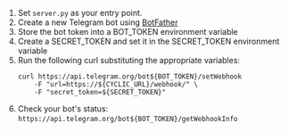 
1) Set `server.py` as your entry point.
1) Create a new Telegram bot using [BotFather](https://t.me/botfather)
1) Store the bot token into a BOT_TOKEN environment variable
1) Create a SECRET_TOKEN and set it in the SECRET_TOKEN environment variable
1) Run the following curl substituting the appropriate variables:
    ```
    curl https://api.telegram.org/bot${BOT_TOKEN}/setWebhook
        -F "url=https://${CYCLIC_URL}/webhook/" \
        -F "secret_token=${SECRET_TOKEN}"
    ```
1) Check your bot's status: `https://api.telegram.org/bot${BOT_TOKEN}/getWebhookInfo`
